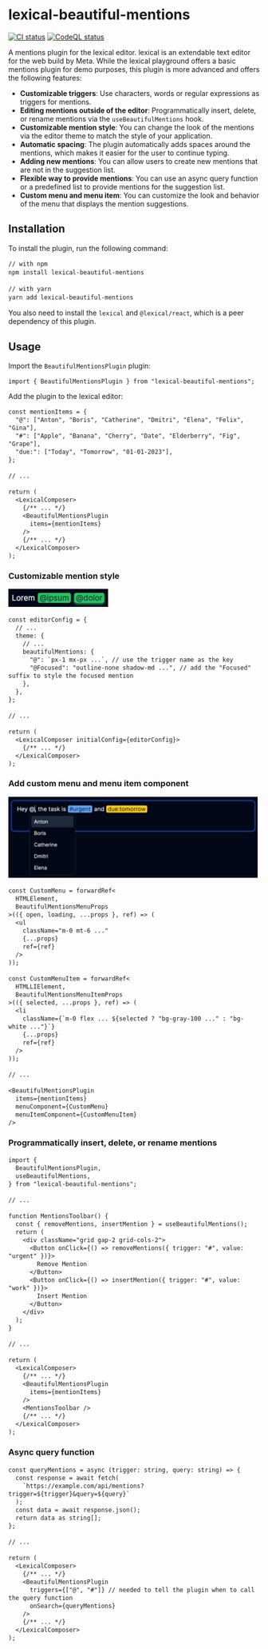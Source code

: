 # lexical-beautiful-mentions

[![CI status][github-ci-action-image]][github-ci-action-url]
[![CodeQL status][github-codeql-analysis-action-image]][github-codeql-analysis-action-url]

[github-ci-action-image]: https://github.com/sodenn/lexical-beautiful-mentions/actions/workflows/ci.yml/badge.svg
[github-ci-action-url]: https://github.com/sodenn/lexical-beautiful-mentions/actions/workflows/ci.yml
[github-codeql-analysis-action-image]: https://github.com/sodenn/lexical-beautiful-mentions/actions/workflows/codeql-analysis.yml/badge.svg
[github-codeql-analysis-action-url]: https://github.com/sodenn/lexical-beautiful-mentions/actions/workflows/codeql-analysis.yml

A mentions plugin for the lexical editor. lexical is an extendable text editor for the web build by Meta. While the lexical playground offers a basic mentions plugin for demo purposes, this plugin is more advanced and offers the following features:

- **Customizable triggers**: Use characters, words or regular expressions as triggers for mentions.
- **Editing mentions outside of the editor**: Programmatically insert, delete, or rename mentions via the `useBeautifulMentions` hook.
- **Customizable mention style**: You can change the look of the mentions via the editor theme to match the style of your application.
- **Automatic spacing**: The plugin automatically adds spaces around the mentions, which makes it easier for the user to continue typing.
- **Adding new mentions**: You can allow users to create new mentions that are not in the suggestion list.
- **Flexible way to provide mentions**: You can use an async query function or a predefined list to provide mentions for the suggestion list.
- **Custom menu and menu item**: You can customize the look and behavior of the menu that displays the mention suggestions.

## Installation

To install the plugin, run the following command:

```bash
// with npm
npm install lexical-beautiful-mentions

// with yarn
yarn add lexical-beautiful-mentions
```

You also need to install the `lexical` and `@lexical/react`, which is a peer dependency of this plugin.

## Usage

Import the `BeautifulMentionsPlugin` plugin:

```tsx
import { BeautifulMentionsPlugin } from "lexical-beautiful-mentions";
```

Add the plugin to the lexical editor:

```tsx
const mentionItems = {
  "@": ["Anton", "Boris", "Catherine", "Dmitri", "Elena", "Felix", "Gina"],
  "#": ["Apple", "Banana", "Cherry", "Date", "Elderberry", "Fig", "Grape"],
  "due:": ["Today", "Tomorrow", "01-01-2023"],
};

// ...

return (
  <LexicalComposer>
    {/** ... */}
    <BeautifulMentionsPlugin
      items={mentionItems}
    />
    {/** ... */}
  </LexicalComposer>
);
```

### Customizable mention style

<img src="resources/screenshot1.png" width="200"/><br>
```tsx
const editorConfig = {
  // ...
  theme: {
    // ...
    beautifulMentions: {
      "@": `px-1 mx-px ...`, // use the trigger name as the key
      "@Focused": "outline-none shadow-md ...", // add the "Focused" suffix to style the focused mention
    },
  },
};

// ...

return (
  <LexicalComposer initialConfig={editorConfig}>
    {/** ... */}
  </LexicalComposer>
);
```

### Add custom menu and menu item component

<img src="resources/screenshot2.png" width="500"/><br>
```tsx
const CustomMenu = forwardRef<
  HTMLElement, 
  BeautifulMentionsMenuProps
>(({ open, loading, ...props }, ref) => (
  <ul
    className="m-0 mt-6 ..."
    {...props}
    ref={ref}
  />
));

const CustomMenuItem = forwardRef<
  HTMLLIElement,
  BeautifulMentionsMenuItemProps
>(({ selected, ...props }, ref) => (
  <li
    className={`m-0 flex ... ${selected ? "bg-gray-100 ..." : "bg-white ..."}`}
    {...props}
    ref={ref}
  />
));

// ...

<BeautifulMentionsPlugin
  items={mentionItems}
  menuComponent={CustomMenu}
  menuItemComponent={CustomMenuItem}
/>
```

### Programmatically insert, delete, or rename mentions

```tsx
import {
  BeautifulMentionsPlugin,
  useBeautifulMentions,
} from "lexical-beautiful-mentions";

// ...

function MentionsToolbar() {
  const { removeMentions, insertMention } = useBeautifulMentions();
  return (
    <div className="grid gap-2 grid-cols-2">
      <Button onClick={() => removeMentions({ trigger: "#", value: "urgent" })}>
        Remove Mention
      </Button>
      <Button onClick={() => insertMention({ trigger: "#", value: "work" })}>
        Insert Mention
      </Button>
    </div>
  );
}

// ...

return (
  <LexicalComposer>
    {/** ... */}
    <BeautifulMentionsPlugin
      items={mentionItems}
    />
    <MentionsToolbar />
    {/** ... */}
  </LexicalComposer>
);
```

### Async query function

```tsx
const queryMentions = async (trigger: string, query: string) => {
  const response = await fetch(
    `https://example.com/api/mentions?trigger=${trigger}&query=${query}`
  );
  const data = await response.json();
  return data as string[];
};

// ...

return (
  <LexicalComposer>
    {/** ... */}
    <BeautifulMentionsPlugin
      triggers={["@", "#"]} // needed to tell the plugin when to call the query function
      onSearch={queryMentions}
    />
    {/** ... */}
  </LexicalComposer>
);
```
